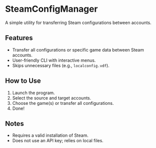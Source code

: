 # SteamConfigManager

A simple utility for transferring Steam configurations between accounts.

## Features

- Transfer all configurations or specific game data between Steam accounts.
- User-friendly CLI with interactive menus.
- Skips unnecessary files (e.g., `localconfig.vdf`).

## How to Use

1. Launch the program.
2. Select the source and target accounts.
3. Choose the game(s) or transfer all configurations.
4. Done!

## Notes

- Requires a valid installation of Steam.
- Does not use an API key; relies on local files.

